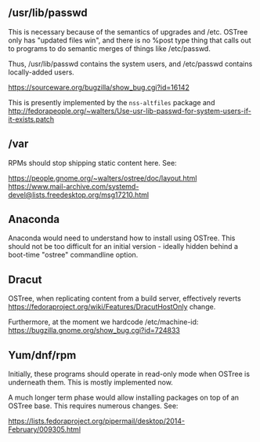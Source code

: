 /usr/lib/passwd
---------------

This is necessary because of the semantics of upgrades and /etc.
OSTree only has "updated files win", and there is no %post type thing
that calls out to programs to do semantic merges of things like
/etc/passwd.

Thus, /usr/lib/passwd contains the system users, and /etc/passwd
contains locally-added users.

https://sourceware.org/bugzilla/show_bug.cgi?id=16142

This is presently implemented by the `nss-altfiles` package and
http://fedorapeople.org/~walters/Use-usr-lib-passwd-for-system-users-if-it-exists.patch

/var
----

RPMs should stop shipping static content here. See:

https://people.gnome.org/~walters/ostree/doc/layout.html
https://www.mail-archive.com/systemd-devel@lists.freedesktop.org/msg17210.html

Anaconda
--------

Anaconda would need to understand how to install using OSTree.  This
should not be too difficult for an initial version - ideally hidden
behind a boot-time "ostree" commandline option.

Dracut
------

OSTree, when replicating content from a build server, effectively reverts
https://fedoraproject.org/wiki/Features/DracutHostOnly change.

Furthermore, at the moment we hardcode /etc/machine-id:
https://bugzilla.gnome.org/show_bug.cgi?id=724833

Yum/dnf/rpm
-----------

Initially, these programs should operate in read-only mode when OSTree
is underneath them.  This is mostly implemented now.

A much longer term phase would allow installing packages on top of an
OSTree base.  This requires numerous changes.  See:

https://lists.fedoraproject.org/pipermail/desktop/2014-February/009305.html
